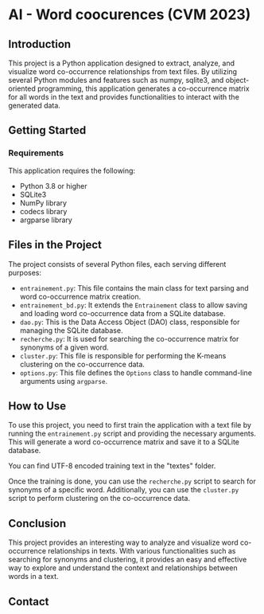 # AI - Word coocurences (CVM 2023)

## Introduction
This project is a Python application designed to extract, analyze, and visualize word co-occurrence relationships from text files. By utilizing several Python modules and features such as numpy, sqlite3, and object-oriented programming, this application generates a co-occurrence matrix for all words in the text and provides functionalities to interact with the generated data. 

## Getting Started

### Requirements
This application requires the following:
- Python 3.8 or higher
- SQLite3
- NumPy library
- codecs library
- argparse library

## Files in the Project

The project consists of several Python files, each serving different purposes:

- `entrainement.py`: This file contains the main class for text parsing and word co-occurrence matrix creation.
- `entrainement_bd.py`: It extends the `Entrainement` class to allow saving and loading word co-occurrence data from a SQLite database.
- `dao.py`: This is the Data Access Object (DAO) class, responsible for managing the SQLite database.
- `recherche.py`: It is used for searching the co-occurrence matrix for synonyms of a given word.
- `cluster.py`: This file is responsible for performing the K-means clustering on the co-occurrence data.
- `options.py`: This file defines the `Options` class to handle command-line arguments using `argparse`.

## How to Use
To use this project, you need to first train the application with a text file by running the `entrainement.py` script and providing the necessary arguments. This will generate a word co-occurrence matrix and save it to a SQLite database.

You can find UTF-8 encoded training text in the "textes" folder.

Once the training is done, you can use the `recherche.py` script to search for synonyms of a specific word. Additionally, you can use the `cluster.py` script to perform clustering on the co-occurrence data.

## Conclusion
This project provides an interesting way to analyze and visualize word co-occurrence relationships in texts. With various functionalities such as searching for synonyms and clustering, it provides an easy and effective way to explore and understand the context and relationships between words in a text. 

## Contact

